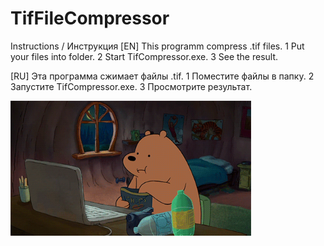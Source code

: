 # TifFileCompressor
Instructions / Инструкция
[EN]
This programm compress .tif files.
1 Put your files into folder.
2 Start TifCompressor.exe.
3 See the result.

[RU]
Эта программа сжимает файлы .tif.
1 Поместите файлы в папку.
2 Запустите TifCompressor.exe.
3 Просмотрите результат.

<img src="https://github.com/darsaveli/Mariam/blob/main/1479814528_webarebears.gif" width="385px" align="center">
